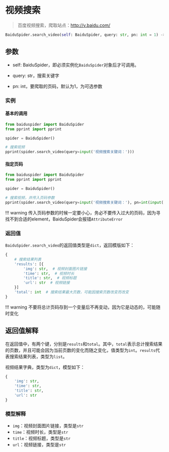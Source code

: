 # 视频搜索

> 百度视频搜索，爬取站点：<http://v.baidu.com/>

```python
BaiduSpider.search_video(self: BaiduSpider, query: str, pn: int = 1) -> dict
```

## 参数

- self: BaiduSpider，即必须实例化`BaiduSpider`对象后才可调用。

- query: str，搜索关键字

- pn: int，要爬取的页码，默认为1，为可选参数

### 实例

#### 基本的调用

```python hl_lines="7"
from baiduspider import BaiduSpider
from pprint import pprint

spider = BaiduSpider()

# 搜索视频
pprint(spider.search_video(query=input('视频搜索关键词：')))
```

#### 指定页码

```python hl_lines="7"
from baiduspider import BaiduSpider
from pprint import pprint

spider = BaiduSpider()

# 搜索视频，并传入页码参数
pprint(spider.search_video(query=input('视频搜索关键词：'), pn=int(input('页码：'))))
```

!!! warning
    传入页码参数的时候一定要小心，务必不要传入过大的页码，因为寻找不到合适的element，BaiduSpider会报错`AttributeError`

### 返回值

`BaiduSpider.search_video`的返回值类型是`dict`，返回模版如下：

```python
{
    # 搜索结果列表
    'results': [{
        'img': str,  # 视频封面图片链接
        'time': str,  # 视频时长
        'title': str,  # 视频标题
        'url': str  # 视频链接
    }]
    'total': int  # 搜索结果最大页数，可能因搜索页数改变而改变
}
```

!!! warning
    不要将总计页码存到一个变量后不再变动，因为它是动态的，可能随时变化

## 返回值解释

在返回值中，有两个键，分别是`results`和`total`。其中，`total`表示总计搜索结果的页数，并且可能会因为当前页数的变化而随之变化，值类型为`int`。`results`代表搜索结果列表，类型为`list`。

视频结果字典，类型为`dict`，模型如下：

```python
{
    'img': str,
    'time': str,
    'title': str,
    'url': str
}
```

### 模型解释

- `img`：视频封面图片链接，类型是`str`
- `time`：视频时长，类型是`str`
- `title`：视频标题，类型是`str`
- `url`：视频链接，类型是`str`
